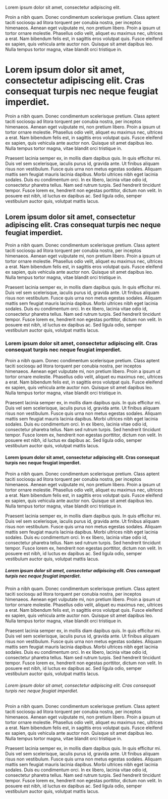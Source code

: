 <Hero>Lorem ipsum dolor sit amet, consectetur adipiscing elit.</Hero>

Proin a nibh quam. Donec condimentum scelerisque pretium. Class aptent taciti sociosqu ad litora torquent per conubia nostra, per inceptos himenaeos. Aenean eget vulputate mi, non pretium libero. Proin a ipsum ut tortor ornare molestie. Phasellus odio velit, aliquet eu maximus nec, ultrices a erat. Nam bibendum felis est, in sagittis eros volutpat quis. Fusce eleifend ex sapien, quis vehicula ante auctor non. Quisque sit amet dapibus leo. Nulla tempus tortor magna, vitae blandit orci tristique in.

# Lorem ipsum dolor sit amet, consectetur adipiscing elit. Cras consequat turpis nec neque feugiat imperdiet.

Proin a nibh quam. Donec condimentum scelerisque pretium. Class aptent taciti sociosqu ad litora torquent per conubia nostra, per inceptos himenaeos. Aenean eget vulputate mi, non pretium libero. Proin a ipsum ut tortor ornare molestie. Phasellus odio velit, aliquet eu maximus nec, ultrices a erat. Nam bibendum felis est, in sagittis eros volutpat quis. Fusce eleifend ex sapien, quis vehicula ante auctor non. Quisque sit amet dapibus leo. Nulla tempus tortor magna, vitae blandit orci tristique in.

Praesent lacinia semper ex, in mollis diam dapibus quis. In quis efficitur mi. Duis vel sem scelerisque, iaculis purus id, gravida ante. Ut finibus aliquam risus non vestibulum. Fusce quis urna non metus egestas sodales. Aliquam mattis sem feugiat mauris lacinia dapibus. Morbi ultrices nibh eget lacinia sodales. Duis eu condimentum orci. In ex libero, lacinia vitae odio id, consectetur pharetra tellus. Nam sed rutrum turpis. Sed hendrerit tincidunt tempor. Fusce lorem ex, hendrerit non egestas porttitor, dictum non velit. In posuere est nibh, id luctus ex dapibus ac. Sed ligula odio, semper vestibulum auctor quis, volutpat mattis lacus.

## Lorem ipsum dolor sit amet, consectetur adipiscing elit. Cras consequat turpis nec neque feugiat imperdiet.

Proin a nibh quam. Donec condimentum scelerisque pretium. Class aptent taciti sociosqu ad litora torquent per conubia nostra, per inceptos himenaeos. Aenean eget vulputate mi, non pretium libero. Proin a ipsum ut tortor ornare molestie. Phasellus odio velit, aliquet eu maximus nec, ultrices a erat. Nam bibendum felis est, in sagittis eros volutpat quis. Fusce eleifend ex sapien, quis vehicula ante auctor non. Quisque sit amet dapibus leo. Nulla tempus tortor magna, vitae blandit orci tristique in.

Praesent lacinia semper ex, in mollis diam dapibus quis. In quis efficitur mi. Duis vel sem scelerisque, iaculis purus id, gravida ante. Ut finibus aliquam risus non vestibulum. Fusce quis urna non metus egestas sodales. Aliquam mattis sem feugiat mauris lacinia dapibus. Morbi ultrices nibh eget lacinia sodales. Duis eu condimentum orci. In ex libero, lacinia vitae odio id, consectetur pharetra tellus. Nam sed rutrum turpis. Sed hendrerit tincidunt tempor. Fusce lorem ex, hendrerit non egestas porttitor, dictum non velit. In posuere est nibh, id luctus ex dapibus ac. Sed ligula odio, semper vestibulum auctor quis, volutpat mattis lacus.

### Lorem ipsum dolor sit amet, consectetur adipiscing elit. Cras consequat turpis nec neque feugiat imperdiet.

Proin a nibh quam. Donec condimentum scelerisque pretium. Class aptent taciti sociosqu ad litora torquent per conubia nostra, per inceptos himenaeos. Aenean eget vulputate mi, non pretium libero. Proin a ipsum ut tortor ornare molestie. Phasellus odio velit, aliquet eu maximus nec, ultrices a erat. Nam bibendum felis est, in sagittis eros volutpat quis. Fusce eleifend ex sapien, quis vehicula ante auctor non. Quisque sit amet dapibus leo. Nulla tempus tortor magna, vitae blandit orci tristique in.

Praesent lacinia semper ex, in mollis diam dapibus quis. In quis efficitur mi. Duis vel sem scelerisque, iaculis purus id, gravida ante. Ut finibus aliquam risus non vestibulum. Fusce quis urna non metus egestas sodales. Aliquam mattis sem feugiat mauris lacinia dapibus. Morbi ultrices nibh eget lacinia sodales. Duis eu condimentum orci. In ex libero, lacinia vitae odio id, consectetur pharetra tellus. Nam sed rutrum turpis. Sed hendrerit tincidunt tempor. Fusce lorem ex, hendrerit non egestas porttitor, dictum non velit. In posuere est nibh, id luctus ex dapibus ac. Sed ligula odio, semper vestibulum auctor quis, volutpat mattis lacus.

#### Lorem ipsum dolor sit amet, consectetur adipiscing elit. Cras consequat turpis nec neque feugiat imperdiet.

Proin a nibh quam. Donec condimentum scelerisque pretium. Class aptent taciti sociosqu ad litora torquent per conubia nostra, per inceptos himenaeos. Aenean eget vulputate mi, non pretium libero. Proin a ipsum ut tortor ornare molestie. Phasellus odio velit, aliquet eu maximus nec, ultrices a erat. Nam bibendum felis est, in sagittis eros volutpat quis. Fusce eleifend ex sapien, quis vehicula ante auctor non. Quisque sit amet dapibus leo. Nulla tempus tortor magna, vitae blandit orci tristique in.

Praesent lacinia semper ex, in mollis diam dapibus quis. In quis efficitur mi. Duis vel sem scelerisque, iaculis purus id, gravida ante. Ut finibus aliquam risus non vestibulum. Fusce quis urna non metus egestas sodales. Aliquam mattis sem feugiat mauris lacinia dapibus. Morbi ultrices nibh eget lacinia sodales. Duis eu condimentum orci. In ex libero, lacinia vitae odio id, consectetur pharetra tellus. Nam sed rutrum turpis. Sed hendrerit tincidunt tempor. Fusce lorem ex, hendrerit non egestas porttitor, dictum non velit. In posuere est nibh, id luctus ex dapibus ac. Sed ligula odio, semper vestibulum auctor quis, volutpat mattis lacus.

##### Lorem ipsum dolor sit amet, consectetur adipiscing elit. Cras consequat turpis nec neque feugiat imperdiet.

Proin a nibh quam. Donec condimentum scelerisque pretium. Class aptent taciti sociosqu ad litora torquent per conubia nostra, per inceptos himenaeos. Aenean eget vulputate mi, non pretium libero. Proin a ipsum ut tortor ornare molestie. Phasellus odio velit, aliquet eu maximus nec, ultrices a erat. Nam bibendum felis est, in sagittis eros volutpat quis. Fusce eleifend ex sapien, quis vehicula ante auctor non. Quisque sit amet dapibus leo. Nulla tempus tortor magna, vitae blandit orci tristique in.

Praesent lacinia semper ex, in mollis diam dapibus quis. In quis efficitur mi. Duis vel sem scelerisque, iaculis purus id, gravida ante. Ut finibus aliquam risus non vestibulum. Fusce quis urna non metus egestas sodales. Aliquam mattis sem feugiat mauris lacinia dapibus. Morbi ultrices nibh eget lacinia sodales. Duis eu condimentum orci. In ex libero, lacinia vitae odio id, consectetur pharetra tellus. Nam sed rutrum turpis. Sed hendrerit tincidunt tempor. Fusce lorem ex, hendrerit non egestas porttitor, dictum non velit. In posuere est nibh, id luctus ex dapibus ac. Sed ligula odio, semper vestibulum auctor quis, volutpat mattis lacus.

###### Lorem ipsum dolor sit amet, consectetur adipiscing elit. Cras consequat turpis nec neque feugiat imperdiet.

Proin a nibh quam. Donec condimentum scelerisque pretium. Class aptent taciti sociosqu ad litora torquent per conubia nostra, per inceptos himenaeos. Aenean eget vulputate mi, non pretium libero. Proin a ipsum ut tortor ornare molestie. Phasellus odio velit, aliquet eu maximus nec, ultrices a erat. Nam bibendum felis est, in sagittis eros volutpat quis. Fusce eleifend ex sapien, quis vehicula ante auctor non. Quisque sit amet dapibus leo. Nulla tempus tortor magna, vitae blandit orci tristique in.

Praesent lacinia semper ex, in mollis diam dapibus quis. In quis efficitur mi. Duis vel sem scelerisque, iaculis purus id, gravida ante. Ut finibus aliquam risus non vestibulum. Fusce quis urna non metus egestas sodales. Aliquam mattis sem feugiat mauris lacinia dapibus. Morbi ultrices nibh eget lacinia sodales. Duis eu condimentum orci. In ex libero, lacinia vitae odio id, consectetur pharetra tellus. Nam sed rutrum turpis. Sed hendrerit tincidunt tempor. Fusce lorem ex, hendrerit non egestas porttitor, dictum non velit. In posuere est nibh, id luctus ex dapibus ac. Sed ligula odio, semper vestibulum auctor quis, volutpat mattis lacus.
